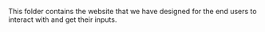 This folder contains the website that we have designed for the end users to interact with and get their inputs.
